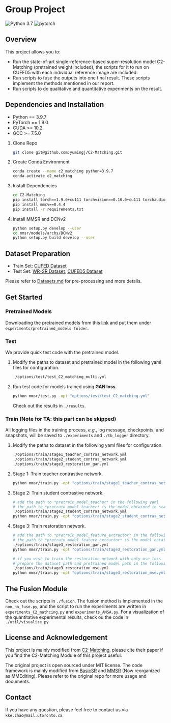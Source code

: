 # Group Project

![Python 3.7](https://img.shields.io/badge/python-3.9.7-green.svg?style=plastic)
![pytorch](https://img.shields.io/badge/pytorch-1.9.0-green.svg?style=plastic)


## Overview
This project allows you to:
- Run the state-of-art single-reference-based super-resolution model C2-Matching (pretrained weight included), the scripts for it to run on CUFED5 with each individual reference image are included.
- Run scripts to fuse the outputs into one final result. These scripts implement the methods mentioned in our report.
- Run scripts to do qualitative and quantitative experiments on the result.



## Dependencies and Installation

- Python == 3.9.7
- PyTorch == 1.9.0
- CUDA >= 10.2
- GCC >= 7.5.0


1. Clone Repo

   ```bash
   git clone git@github.com:yumingj/C2-Matching.git
   ```

1. Create Conda Environment

   ```bash
   conda create --name c2_matching python=3.9.7
   conda activate c2_matching
   ```

1. Install Dependencies

   ```bash
   cd C2-Matching
   pip install torch==1.9.0+cu111 torchvision==0.10.0+cu111 torchaudio==0.9.0 -f https://download.pytorch.org/whl/torch_stable.html
   pip install mmcv==0.4.4
   pip install -r requirements.txt
   ```

1. Install MMSR and DCNv2

    ```bash
    python setup.py develop --user
    cd mmsr/models/archs/DCNv2
    python setup.py build develop --user
    ```


## Dataset Preparation

- Train Set: [CUFED Dataset](https://drive.google.com/drive/folders/1hGHy36XcmSZ1LtARWmGL5OK1IUdWJi3I)
- Test Set: [WR-SR Dataset](https://drive.google.com/drive/folders/16UKRu-7jgCYcndOlGYBmo5Pp0_Mq71hP?usp=sharing), [CUFED5 Dataset](https://drive.google.com/file/d/1Fa1mopExA9YGG1RxrCZZn7QFTYXLx6ph/view)

Please refer to [Datasets.md](datasets/DATASETS.md) for pre-processing and more details.

## Get Started

### Pretrained Models
Downloading the pretrained models from this [link](https://drive.google.com/drive/folders/1dTkXMzeBrHelVQUEx5zib5MdmvqDaSd9?usp=sharing) and put them under `experiments/pretrained_models folder`.

### Test

We provide quick test code with the pretrained model.

1. Modify the paths to dataset and pretrained model in the following yaml files for configuration.

    ```bash
    ./options/test/test_C2_matching_multi.yml
    ```

1. Run test code for models trained using **GAN loss**.

    ```bash
    python mmsr/test.py -opt "options/test/test_C2_matching.yml"
    ```

   Check out the results in `./results`.



### Train (Note for TA: this part can be skipped)

All logging files in the training process, *e.g.*, log message, checkpoints, and snapshots, will be saved to `./experiments` and `./tb_logger` directory.

1. Modify the paths to dataset in the following yaml files for configuration.
   ```bash
   ./options/train/stage1_teacher_contras_network.yml
   ./options/train/stage2_student_contras_network.yml
   ./options/train/stage3_restoration_gan.yml
   ```

1. Stage 1: Train teacher contrastive network.
   ```bash
   python mmsr/train.py -opt "options/train/stage1_teacher_contras_network.yml"
   ```

1. Stage 2: Train student contrastive network.
   ```bash
   # add the path to *pretrain_model_teacher* in the following yaml
   # the path to *pretrain_model_teacher* is the model obtained in stage1
   ./options/train/stage2_student_contras_network.yml
   python mmsr/train.py -opt "options/train/stage2_student_contras_network.yml"
   ```

1. Stage 3: Train restoration network.
   ```bash
   # add the path to *pretrain_model_feature_extractor* in the following yaml
   # the path to *pretrain_model_feature_extractor* is the model obtained in stage2
   ./options/train/stage3_restoration_gan.yml
   python mmsr/train.py -opt "options/train/stage3_restoration_gan.yml"

   # if you wish to train the restoration network with only mse loss
   # prepare the dataset path and pretrained model path in the following yaml
   ./options/train/stage3_restoration_mse.yml
   python mmsr/train.py -opt "options/train/stage3_restoration_mse.yml"
   ```

## The Fusion Module
Check out the scripts in `./fusion`. The fusion method is implemented in the `non_nn_fuse.py`, and the script to run the experiments are written in `experiments_C2_mathcing.py` and `experiments_AMSA.py`.
For a visualization of the quantitative experimental results, check ou the code in `./util/visualize.py`

## License and Acknowledgement
This project is mainly modified from [C2-Matching](https://github.com/yumingj/C2-Matching), please cite their paper if you find the C2-Matching Module of this project useful.

The original project is open sourced under MIT license. The code framework is mainly modified from [BasicSR](https://github.com/xinntao/BasicSR) and [MMSR](https://github.com/open-mmlab/mmediting) (Now reorganized as MMEditing). Please refer to the original repo for more usage and documents.


## Contact

If you have any question, please feel free to contact us via `kke.zhao@mail.utoronto.ca`.
